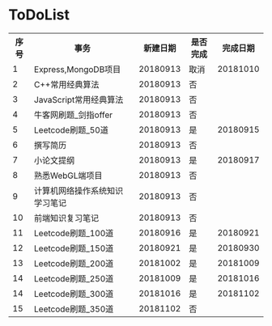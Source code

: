 # ToDoList

<table>
<tr>
<th>序号</th>
<th>事务</th>
<th>新建日期</th>
<th>是否完成</th>
<th>完成日期</th>
</tr>
<tr>
<td>1</td>
<td>Express,MongoDB项目</td>
<td>20180913</td>
<td>取消</td>
<td>20181010</td>
</tr>
<tr>
<td>2</td>
<td>C++常用经典算法</td>
<td>20180913</td>
<td>否</td>
</tr>
<tr>
<td>3</td>
<td>JavaScript常用经典算法</td>
<td>20180913</td>
<td>否</td>
</tr>
<tr>
<td>4</td>
<td>牛客网刷题_剑指offer</td>
<td>20180913</td>
<td>否</td>
</tr>
<tr>
<td>5</td>
<td>Leetcode刷题_50道</td>
<td>20180913</td>
<td>是</td>
<td>20180915</td>
</tr>
<tr>
<td>6</td>
<td>撰写简历</td>
<td>20180913</td>
<td>否</td>
</tr>
<tr>
<td>7</td>
<td>小论文提纲</td>
<td>20180913</td>
<td>是</td>
<td>20180917</td>
</tr>
<tr>
<td>8</td>
<td>熟悉WebGL端项目</td>
<td>20180913</td>
<td>否</td>
</tr>
<tr>
<td>9</td>
<td>计算机网络操作系统知识学习笔记</td>
<td>20180913</td>
<td>否</td>
</tr>
<tr>
<td>10</td>
<td>前端知识复习笔记</td>
<td>20180913</td>
<td>否</td>
</tr>
<tr>
<td>11</td>
<td>Leetcode刷题_100道</td>
<td>20180916</td>
<td>是</td>
<td>20180921</td>
</tr>
<tr>
<td>12</td>
<td>Leetcode刷题_150道</td>
<td>20180921</td>
<td>是</td>
<td>20180930</td>
</tr>
<tr>
<td>13</td>
<td>Leetcode刷题_200道</td>
<td>20181002</td>
<td>是</td>
<td>20181009</td>
</tr>
<tr>
<td>14</td>
<td>Leetcode刷题_250道</td>
<td>20181009</td>
<td>是</td>
<td>20181016</td>
</tr>
<tr>
<td>14</td>
<td>Leetcode刷题_300道</td>
<td>20181016</td>
<td>是</td>
<td>20181102</td>
</tr>
<tr>
<td>15</td>
<td>Leetcode刷题_350道</td>
<td>20181102</td>
<td>否</td>
</tr>
</table>
